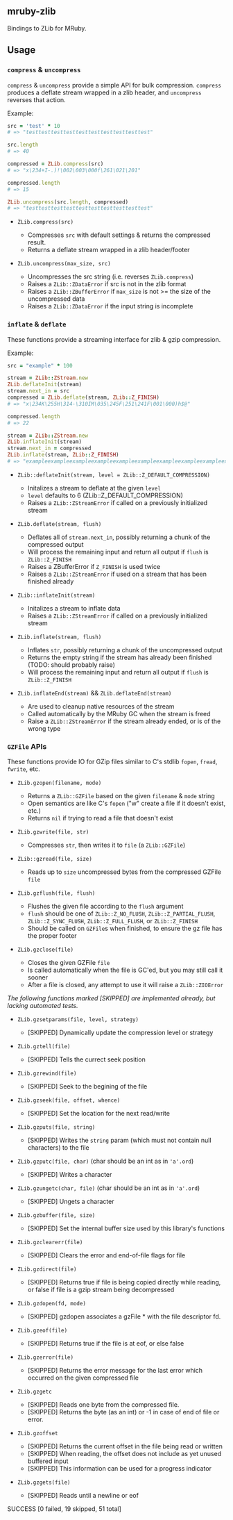 
mruby-zlib
----------

Bindings to ZLib for MRuby.

Usage
-----


### `compress` & `uncompress`

`compress` & `uncompress` provide a simple API for bulk compression. `compress`
produces a deflate stream wrapped in a zlib header, and `uncompress` reverses
that action.

Example:

```Ruby
src = 'test' * 10
# => "testtesttesttesttesttesttesttesttesttest"

src.length
# => 40

compressed = ZLib.compress(src)
# => "x\234+I-.)!\002\003\000f\261\021\201"

compressed.length
# => 15

ZLib.uncompress(src.length, compressed)
# => "testtesttesttesttesttesttesttesttesttest"
```

- `ZLib.compress(src)`
  + Compresses `src` with default settings & returns the compressed result.
  + Returns a deflate stream wrapped in a zlib header/footer

- `ZLib.uncompress(max_size, src)`
  + Uncompresses the src string (i.e. reverses `ZLib.compress`)
  + Raises a `ZLib::ZDataError` if src is not in the zlib format
  + Raises a `ZLib::ZBufferError` if `max_size` is not >= the size of the uncompressed data
  + Raises a `ZLib::ZDataError` if the input string is incomplete

### `inflate` & `deflate`

These functions provide a streaming interface for zlib & gzip compression.

Example:

```Ruby
src = "example" * 100

stream = ZLib::ZStream.new
ZLib.deflateInit(stream)
stream.next_in = src
compressed = ZLib.deflate(stream, ZLib::Z_FINISH)
# => "x\234K\255H\314-\310IM\035\245F\251\241F\001\000)h$@"

compressed.length
# => 22

stream = ZLib::ZStream.new
ZLib.inflateInit(stream)
stream.next_in = compressed
ZLib.inflate(stream, ZLib::Z_FINISH)
# => "exampleexampleexampleexampleexampleexampleexampleexampleexampleexample...
```

- `ZLib::deflateInit(stream, level = ZLib::Z_DEFAULT_COMPRESSION)`
  + Initalizes a stream to deflate at the given `level`
  + `level` defaults to 6 (ZLib::Z_DEFAULT_COMPRESSION)
  + Raises a `ZLib::ZStreamError` if called on a previously initialized stream

- `ZLib.deflate(stream, flush)`
  + Deflates all of `stream.next_in`, possibly returning a chunk of the compressed output
  + Will process the remaining input and return all output if `flush` is `ZLib::Z_FINISH`
  + Raises a ZBufferError if `Z_FINISH` is used twice
  + Raises a `ZLib::ZStreamError` if used on a stream that has been finished already

- `ZLib::inflateInit(stream)`
  + Initalizes a stream to inflate data
  + Raises a `ZLib::ZStreamError` if called on a previously initialized stream

- `ZLib.inflate(stream, flush)`
  + Inflates `str`, possibly returning a chunk of the uncompressed output
  + Returns the empty string if the stream has already been finished (TODO: should probably raise)
  + Will process the remaining input and return all output if `flush` is `ZLib::Z_FINISH`

- `ZLib.inflateEnd(stream)` && `ZLib.deflateEnd(stream)`
  + Are used to cleanup native resources of the stream
  + Called automatically by the MRuby GC when the stream is freed
  + Raise a `ZLib::ZStreamError` if the stream already ended, or is of the wrong type

### `GZFile` APIs

These functions provide IO for GZip files similar to C's stdlib `fopen`, `fread`, `fwrite`, etc.

- `ZLib.gzopen(filename, mode)`
  + Returns a `ZLib::GZFile` based on the given `filename` & `mode` string
  + Open semantics are like C's `fopen` ("w" create a file if it doesn't exist, etc.)
  + Returns `nil` if trying to read a file that doesn't exist

- `ZLib.gzwrite(file, str)`
  + Compresses `str`, then writes it to `file` (a `ZLib::GZFile`)

- `ZLib::gzread(file, size)`
  + Reads up to `size` uncompressed bytes from the compressed GZFile `file`

- `ZLib.gzflush(file, flush)`
  + Flushes the given file according to the `flush` argument
  + `flush` should be one of `ZLib::Z_NO_FLUSH`, `ZLib::Z_PARTIAL_FLUSH`,
    `ZLib::Z_SYNC_FLUSH`, `ZLib::Z_FULL_FLUSH`, or `ZLib::Z_FINISH`
  + Should be called on `GZFile`s when finished, to ensure the gz file has the proper footer

- `ZLib.gzclose(file)`
  + Closes the given GZFile `file`
  + Is called automatically when the file is GC'ed, but you may still call it sooner
  + After a file is closed, any attempt to use it will raise a `ZLib::ZIOError`

_The following functions marked [SKIPPED] are implemented already, but lacking automated tests._

- `ZLib.gzsetparams(file, level, strategy)`
  + [SKIPPED] Dynamically update the compression level or strategy

- `ZLib.gztell(file)`
  + [SKIPPED] Tells the currect seek position

- `ZLib.gzrewind(file)`
  + [SKIPPED] Seek to the begining of the file

- `ZLib.gzseek(file, offset, whence)`
  + [SKIPPED] Set the location for the next read/write

- `ZLib.gzputs(file, string)`
  + [SKIPPED] Writes the `string` param (which must not contain null characters) to the file

- `ZLib.gzputc(file, char)` (char should be an int as in `'a'.ord`)
  + [SKIPPED] Writes a character

- `ZLib.gzungetc(char, file)` (char should be an int as in `'a'.ord`)
  + [SKIPPED] Ungets a character

- `ZLib.gzbuffer(file, size)`
  + [SKIPPED] Set the internal buffer size used by this library's functions

- `ZLib.gzclearerr(file)`
  + [SKIPPED] Clears the error and end-of-file flags for file

- `ZLib.gzdirect(file)`
  + [SKIPPED] Returns true if file is being copied directly while reading, or false if file is a gzip stream being decompressed

- `ZLib.gzdopen(fd, mode)`
  + [SKIPPED] gzdopen associates a gzFile * with the file descriptor fd.

- `ZLib.gzeof(file)`
  + [SKIPPED] Returns true if the file is at eof, or else false

- `ZLib.gzerror(file)`
  + [SKIPPED] Returns the error message for the last error which occurred on the given compressed file

- `ZLib.gzgetc`
  + [SKIPPED] Reads one byte from the compressed file.
  + [SKIPPED] Returns the byte (as an int) or -1 in case of end of file or error.

- `ZLib.gzoffset`
  + [SKIPPED] Returns the current offset in the file being read or written
  + [SKIPPED] When reading, the offset does not include as yet unused buffered input
  + [SKIPPED] This information can be used for a progress indicator

- `ZLib.gzgets(file)`
  + [SKIPPED] Reads until a newline or eof


SUCCESS [0 failed, 19 skipped, 51 total]
